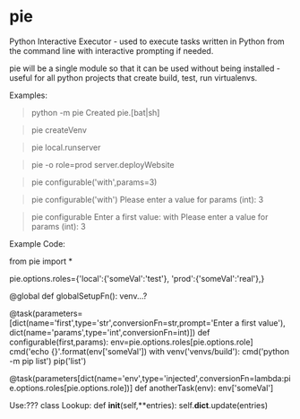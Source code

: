 # pie
Python Interactive Executor - used to execute tasks written in Python from the command line with interactive prompting if needed.

pie will be a single module so that it can be used without being installed - useful for all python projects that create build, test, run virtualenvs.


Examples:

> python -m pie
Created pie.[bat|sh]

> pie createVenv

> pie local.runserver

> pie -o role=prod server.deployWebsite

> pie configurable('with',params=3)

> pie configurable('with')
Please enter a value for params (int): 3

> pie configurable
Enter a first value: with
Please enter a value for params (int): 3



Example Code:

from pie import *

pie.options.roles={'local':{'someVal':'test'},
                   'prod':{'someVal':'real'},}

@global
def globalSetupFn():
    venv...?


@task(parameters=[dict(name='first',type='str',conversionFn=str,prompt='Enter a first value'),
                  dict(name='params',type='int',conversionFn=int)])
def configurable(first,params):
    env=pie.options.roles[pie.options.role]
    cmd('echo {}'.format(env['someVal'])
    with venv('venvs/build'):
        cmd('python -m pip list')
        pip('list')

@task(parameters[dict(name='env',type='injected',conversionFn=lambda:pie.options.roles[pie.options.role])]
def anotherTask(env):
    env['someVal']


Use:???
class Lookup:
    def __init__(self,**entries):
        self.__dict__.update(entries)

